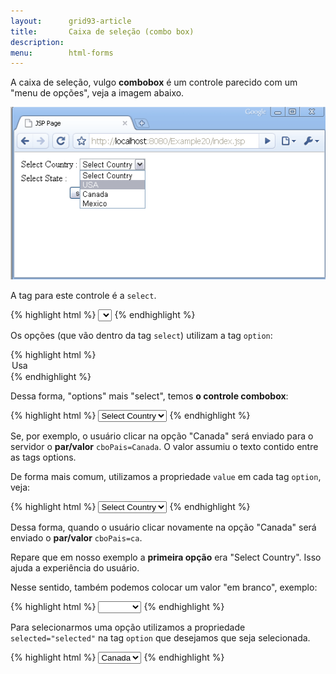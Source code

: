 ```yaml
---
layout:      grid93-article
title:       Caixa de seleção (combo box)
description: 
menu:        html-forms
---
```


A caixa de seleção, vulgo __combobox__ é um controle parecido com um "menu de opções", veja a imagem abaixo.

![Ilustração de um campo combobox ](select.gif "Ilustração de um campo combobox")

A tag para este controle é a `select`.

{% highlight html %}
<select>
...
</select>
{% endhighlight %}

Os opções (que vão dentro da tag `select`) utilizam a tag `option`:

{% highlight html %}<option>Usa</option>{% endhighlight %}

Dessa forma, "options" mais "select", temos __o controle combobox__:

{% highlight html %}
<select id=cbPais>
    <option>Select Country</option>
    <option>Usa</option>
    <option>Canada</option>
    <option>Mexico</option>
</select>
{% endhighlight %}

Se, por exemplo, o usuário clicar na opção "Canada" será enviado para o servidor o __par/valor__ `cboPais=Canada`.
O valor assumiu o texto contido entre as tags options.

De forma mais comum, utilizamos a propriedade `value` em cada tag `option`, veja:

{% highlight html %}
<select id=cbPais>
    <option value="" >Select Country</option>
    <option value="usa" >Usa</option>
    <option value="ca" >Canada</option>
    <option value="me" >Mexico</option>
</select>
{% endhighlight %}

Dessa forma, quando o usuário clicar novamente na opção "Canada" será enviado o __par/valor__ `cboPais=ca`.

Repare que em nosso exemplo a __primeira opção__ era "Select Country". Isso ajuda a experiência do usuário.

Nesse sentido, também podemos colocar um valor "em branco", exemplo:

{% highlight html %}
<select id=cbPais>
    <option value="" ></option>
    <option value="usa" >Usa</option>
    <option value="ca" >Canada</option>
    <option value="me" >Mexico</option>
</select>
{% endhighlight %}

Para selecionarmos uma opção utilizamos a propriedade `selected="selected"` na tag `option` que desejamos que seja selecionada.

{% highlight html %}
<select id=cbPais>
    <option value="" ></option>
    <option value="usa" >Usa</option>
    <option value="ca" selected="selected" >Canada</option>
    <option value="me" >Mexico</option>
</select>
{% endhighlight %}